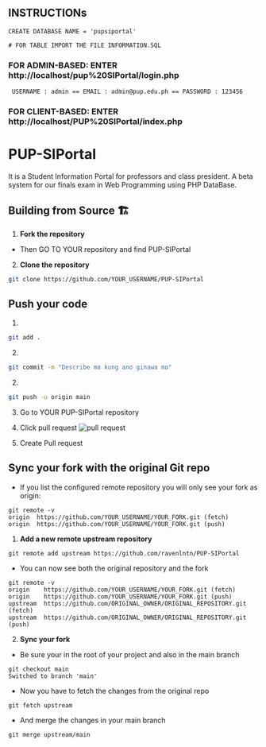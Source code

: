 ## INSTRUCTIONs

```
CREATE DATABASE NAME = 'pupsiportal'

# FOR TABLE IMPORT THE FILE INFORMATION.SQL 

```

### FOR ADMIN-BASED: ENTER http://localhost/pup%20SIPortal/login.php
```
 USERNAME : admin == EMAIL : admin@pup.edu.ph == PASSWORD : 123456 
```

### FOR CLIENT-BASED: ENTER http://localhost/PUP%20SIPortal/index.php


# PUP-SIPortal

It is a Student Information Portal for professors and class president. 
A beta system for our finals exam in Web Programming using PHP DataBase. 


## Building from Source 🏗️
1. **Fork the repository**

- Then GO TO YOUR repository and find PUP-SIPortal

2. **Clone the repository**

```bash
git clone https://github.com/YOUR_USERNAME/PUP-SIPortal
```

## Push your code 
1. 

```bash
git add .
```

2. 

```bash
git commit -m "Describe mo kung ano ginawa mo"
```

2. 

```bash
git push -u origin main
```

3. Go to YOUR PUP-SIPortal repository

4. Click pull request
![pull request](https://github.com/glendell03/talaarawan/blob/main/pull-request.png)

5. Create Pull request


## Sync your fork with the original Git repo
- If you list the configured remote repository you will only see your fork as origin:
```
git remote -v
origin  https://github.com/YOUR_USERNAME/YOUR_FORK.git (fetch)
origin  https://github.com/YOUR_USERNAME/YOUR_FORK.git (push)
```
1. **Add a new remote upstream repository**
```
git remote add upstream https://github.com/ravenlntn/PUP-SIPortal
```
- You can now see both the original repository and the fork
```
git remote -v
origin    https://github.com/YOUR_USERNAME/YOUR_FORK.git (fetch)
origin    https://github.com/YOUR_USERNAME/YOUR_FORK.git (push)
upstream  https://github.com/ORIGINAL_OWNER/ORIGINAL_REPOSITORY.git (fetch)
upstream  https://github.com/ORIGINAL_OWNER/ORIGINAL_REPOSITORY.git (push)
```
2. **Sync your fork**
- Be sure your in the root of your project and also in the main branch
```
git checkout main
Switched to branch 'main'
```
- Now you have to fetch the changes from the original repo
```
git fetch upstream
```
- And merge the changes in your main branch
```
git merge upstream/main
```
